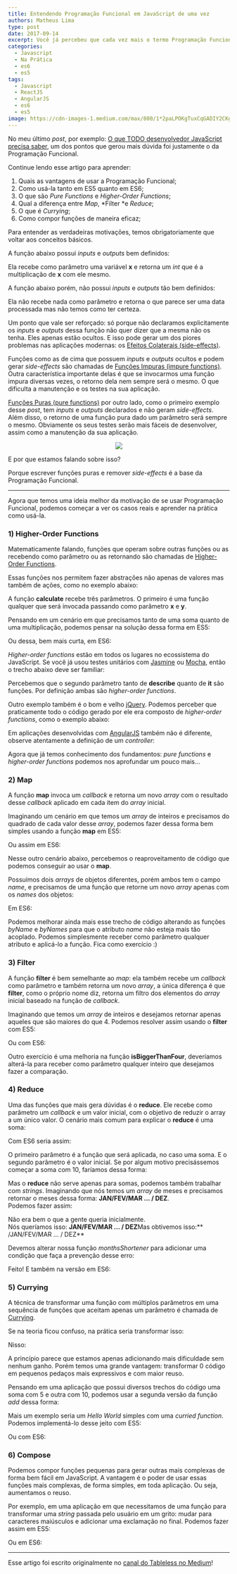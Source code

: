 ```yaml
---
title: Entendendo Programação Funcional em JavaScript de uma vez
authors: Matheus Lima
type: post
date: 2017-09-14
excerpt: Você já percebeu que cada vez mais o termo Programação Funcional vem sendo usado pela comunidade?
categories:
  - Javascript
  - Na Prática
  - es6
  - es5
tags:
  - Javascript
  - ReactJS
  - AngularJS
  - es6
  - es5
image: https://cdn-images-1.medium.com/max/800/1*2paLPOKgTuxCqGADIY2CKg.png
---
```


No meu último *post*, por exemplo: [O que TODO desenvolvedor JavaScript precisa
saber](https://tableless.com.br/o-que-todo-dev-js-precisa-saber/),
um dos pontos que gerou mais dúvida foi justamente o da Programação Funcional.

Continue lendo esse artigo para aprender:

1. Quais as vantagens de usar a Programação Funcional;
2. Como usá-la tanto em ES5 quanto em ES6;
3. O que são *Pure Functions* e *Higher-Order Functions*;
4. Qual a diferença entre *Map*, *Filter *e *Reduce*;
5. O que é *Currying*;
6. Como compor funções de maneira eficaz;

Para entender as verdadeiras motivações, temos obrigatoriamente que voltar aos
conceitos básicos.

A função abaixo possui *inputs* e *outputs* bem definidos:

<script src="https://gist.github.com/matheusml/e492bcb9c9f3d4898035.js"></script>

Ela recebe como parâmetro uma variável **x** e retorna um *int* que é a
multiplicação de **x** com ele mesmo.

A função abaixo porém, não possui *inputs* e *outputs* tão bem definidos:

<script src="https://gist.github.com/matheusml/3e32f89a220b295a5732.js"></script>

Ela não recebe nada como parâmetro e retorna o que parece ser uma data
processada mas não temos como ter certeza.

Um ponto que vale ser reforçado: só porque não declaramos explicitamente os
*inputs* e *outputs* dessa função não quer dizer que a mesma não os tenha. Eles
apenas estão ocultos. E isso pode gerar um dos piores problemas nas aplicações
modernas: os [Efeitos Colaterais
(side-effects)](https://www.quora.com/What-is-a-side-effect-in-programming).

Funções como as de cima que possuem *inputs* e *outputs* ocultos e podem gerar
*side-effects* são chamadas de [Funções Impuras (impure
functions)](https://egghead.io/lessons/javascript-redux-pure-and-impure-functions).
Outra característica importante delas é que se invocarmos uma função impura
diversas vezes, o retorno dela nem sempre será o mesmo. O que dificulta a
manutenção e os testes na sua aplicação.

[Funções Puras (pure
functions)](https://stackoverflow.com/questions/22395311/difference-between-pure-and-impure-function)
por outro lado, como o primeiro exemplo desse *post*, tem *inputs* e *outputs*
declarados e não geram *side-effects*. Além disso, o retorno de uma função pura
dado um parâmetro será sempre o mesmo. Obviamente os seus testes serão mais
fáceis de desenvolver, assim como a manutenção da sua aplicação.

<div style="text-align: center;">
	<img style="width: auto;" src="https://cdn-images-1.medium.com/max/800/1*RBr2QH3f_Wm2_tKtsFkQsw.png">
</div>

E por que estamos falando sobre isso?

Porque escrever funções puras e remover *side-effects* é a base da Programação
Funcional.

*****

Agora que temos uma ideia melhor da motivação de se usar Programação Funcional,
podemos começar a ver os casos reais e aprender na prática como usá-la.

### 1) Higher-Order Functions

Matematicamente falando, funções que operam sobre outras funções ou as recebendo
como parâmetro ou as retornando são chamadas de [Higher-Order
Functions](https://github.com/js-functional/js-funcional#higher-order-functions).

Essas funções nos permitem fazer abstrações não apenas de valores mas também de
ações, como no exemplo abaixo:

<script src="https://gist.github.com/matheusml/0bda9801dee4cbca2f61.js"></script>

A função **calculate** recebe três parâmetros. O primeiro é uma função qualquer
que será invocada passando como parâmetro **x** e **y**.

Pensando em um cenário em que precisamos tanto de uma soma quanto de uma
multiplicação, podemos pensar na solução dessa forma em ES5:

<script src="https://gist.github.com/matheusml/f0337b46ce139174ffb6.js"></script>

Ou dessa, bem mais curta, em ES6:

<script src="https://gist.github.com/matheusml/4a40ce82b5e28248aa4b.js"></script>

*Higher-order functions* estão em todos os lugares no ecossistema do JavaScript.
Se você já usou testes unitários com [Jasmine](https://jasmine.github.io/) ou
[Mocha](https://mochajs.org/), então o trecho abaixo deve ser familiar:

<script src="https://gist.github.com/matheusml/0dda8c064b756e5ec077.js"></script>

Percebemos que o segundo parâmetro tanto de **describe** quanto de **it** são
funções. Por definição ambas são *higher-order functions*.

Outro exemplo também é o bom e velho [jQuery](https://jquery.com/). Podemos
perceber que praticamente todo o código gerado por ele era composto de
*higher-order functions*, como o exemplo abaixo:

<script src="https://gist.github.com/matheusml/d2e53527b51a72e0097f.js"></script>

Em aplicações desenvolvidas com [AngularJS](https://angularjs.org/) também não é
diferente, observe atentamente a definição de um *controller*:

<script src="https://gist.github.com/matheusml/e63cd4138422e98433f6.js"></script>

Agora que já temos conhecimento dos fundamentos: *pure functions* e
*higher-order functions* podemos nos aprofundar um pouco mais…

### 2) Map

A função **map** invoca um *callback* e retorna um novo *array* com o resultado
desse *callback* aplicado em cada item do *array* inicial.

Imaginando um cenário em que temos um *array* de inteiros e precisamos do
quadrado de cada valor desse *array*, podemos fazer dessa forma bem simples
usando a função **map** em ES5:

<script src="https://gist.github.com/matheusml/1b32cf1f9dc86cc432c8.js"></script>

Ou assim em ES6:

<script src="https://gist.github.com/matheusml/2cf56c706e6a0244fe97.js"></script>

Nesse outro cenário abaixo, percebemos o reaproveitamento de código que podemos
conseguir ao usar o **map**.

Possuímos dois *arrays* de objetos diferentes, porém ambos tem o campo *name*, e
precisamos de uma função que retorne um novo *array* apenas com os *names* dos
objetos:

<script src="https://gist.github.com/matheusml/6cc1220e4eb4b5c1c89c.js"></script>

Em ES6:

<script src="https://gist.github.com/matheusml/8afaa0e25a8b3fe498d6.js"></script>

Podemos melhorar ainda mais esse trecho de código alterando as funções *byName*
e *byNames* para que o atributo *name* não esteja mais tão acoplado. Podemos
simplesmente receber como parâmetro qualquer atributo e aplicá-lo a função. Fica
como exercício :)

### 3) Filter

A função **filter** é bem semelhante ao *map*: ela também recebe um *callback*
como parâmetro e também retorna um novo *array*, a única diferença é que
**filter**, como o próprio nome diz, retorna um filtro dos elementos do *array*
inicial baseado na função de *callback*.

Imaginando que temos um *array* de inteiros e desejamos retornar apenas aqueles
que são maiores do que 4. Podemos resolver assim usando o **filter** com ES5:

<script src="https://gist.github.com/matheusml/5f4594ed91ba8de6f9a9.js"></script>

Ou com ES6:

<script src="https://gist.github.com/matheusml/02eeb2beb95cdc22029b.js"></script>

Outro exercício é uma melhoria na função **isBiggerThanFour**, deveríamos
alterá-la para receber como parâmetro qualquer inteiro que desejamos fazer a
comparação.

### 4) Reduce

Uma das funções que mais gera dúvidas é o **reduce**. Ele recebe como parâmetro
um *callback* e um valor inicial, com o objetivo de reduzir o array a um único
valor. O cenário mais comum para explicar o **reduce** é uma soma:

<script src="https://gist.github.com/matheusml/56910066541946825b47.js"></script>

Com ES6 seria assim:

<script src="https://gist.github.com/matheusml/53e7ad603bd6b2e5c15e.js"></script>

O primeiro parâmetro é a função que será aplicada, no caso uma soma. E o segundo
parâmetro é o valor inicial. Se por algum motivo precisássemos começar a soma
com 10, faríamos dessa forma:

<script src="https://gist.github.com/matheusml/4a64111b317ae24f8913.js"></script>

Mas o **reduce** não serve apenas para somas, podemos também trabalhar com
*strings*. Imaginando que nós temos um *array* de meses e precisamos retornar o
meses dessa forma: **JAN/FEV/MAR … / DEZ**. <br> Podemos fazer assim:

<script src="https://gist.github.com/matheusml/9b0dd9da7ac2dd3ffc76.js"></script>

Não era bem o que a gente queria inicialmente. <br> Nós queríamos isso:
**JAN/FEV/MAR … / DEZ**Mas obtivemos isso:** /JAN/FEV/MAR … / DEZ**

Devemos alterar nossa função *monthsShortener* para adicionar uma condição que
faça a prevenção desse erro:

<script src="https://gist.github.com/matheusml/8d23be9d2cc1ea36545d.js"></script>

Feito! E também na versão em ES6:

<script src="https://gist.github.com/matheusml/bef91d9e3e5ef8851834.js"></script>

### 5) Currying

A técnica de transformar uma função com múltiplos parâmetros em uma sequência de
funções que aceitam apenas um parâmetro é chamada de
[Currying](https://en.wikipedia.org/wiki/Currying).

Se na teoria ficou confuso, na prática seria transformar isso:

<script src="https://gist.github.com/matheusml/0a74712997cae05d35fd.js"></script>

Nisso:

<script src="https://gist.github.com/matheusml/d609db4920fa312aaee7.js"></script>

A princípio parece que estamos apenas adicionando mais dificuldade sem nenhum
ganho. Porém temos uma grande vantagem: transformar 0 código em pequenos pedaços
mais expressivos e com maior reuso.

Pensando em uma aplicação que possui diversos trechos do código uma soma com 5 e
outra com 10, podemos usar a segunda versão da função *add* dessa forma:

<script src="https://gist.github.com/matheusml/ac345d524f937f121c05.js"></script>

Mais um exemplo seria um *Hello World* simples com uma *curried function*.
Podemos implementá-lo desse jeito com ES5:

<script src="https://gist.github.com/matheusml/b9bc4fedb1225b654213.js"></script>

Ou com ES6:

<script src="https://gist.github.com/matheusml/219a6454c79a39afde47.js"></script>

### 6) Compose

Podemos compor funções pequenas para gerar outras mais complexas de forma bem
fácil em JavaScript. A vantagem é o poder de usar essas funções mais complexas,
de forma simples, em toda aplicação. Ou seja, aumentamos o reuso.

Por exemplo, em uma aplicação em que necessitamos de uma função para transformar
uma *string* passada pelo usuário em um grito: mudar para caracteres maiúsculos
e adicionar uma exclamação no final. Podemos fazer assim em ES5:

<script src="https://gist.github.com/matheusml/bb206f46799a2a89bb81.js"></script>

Ou em ES6:

<script src="https://gist.github.com/matheusml/fc945c5719bc6d5514d8.js"></script>

---

Esse artigo foi escrito originalmente no [canal do Tableless no Medium](https://medium.com/tableless)!